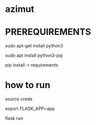 # azimut

# PREREQUIREMENTS

sudo apt-get install python3

sudo apt install python3-pip

pip install -r requirements


# how to run

source crede

export FLASK_APP=app

flask run

